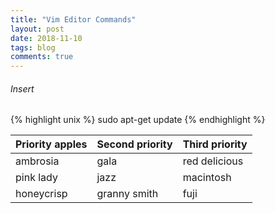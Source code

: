 ```yaml
---
title: "Vim Editor Commands"
layout: post
date: 2018-11-10
tags: blog
comments: true
---
```


###### Insert
{% highlight unix %}
sudo apt-get update
{% endhighlight %}

| Priority apples | Second priority | Third priority |
|-------|--------|---------|
| ambrosia | gala | red delicious |
| pink lady | jazz | macintosh |
| honeycrisp | granny smith | fuji |

